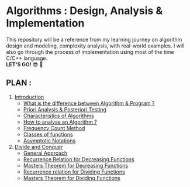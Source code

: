 # Algorithms : Design, Analysis &  Implementation
This repository will be a reference from my learning journey on algorithm design and modeling, complexity analysis, with real-world examples. I will also go through the process of implementation using most of the time C/C++ language.<br>
**LET'S GO!** :sunglasses: :muscle:

## PLAN :
1. [Introduction](https://github.com/fahdarhalai/Algorithms/tree/master/1-Introduction)
    - [What is the difference between Algorithm & Program ?](https://github.com/fahdarhalai/Algorithms/tree/master/1-Introduction#what-is-the-difference-between-algorithm--program-)
    - [Priori Analysis & Posteriori Testing](https://github.com/fahdarhalai/Algorithms/tree/master/1-Introduction#priori-analysis--posteriori-testing-)
    - [Characteristics of Algorithms](https://github.com/fahdarhalai/Algorithms/tree/master/1-Introduction#characteristics-of-algorithms-)
    - [How to analyse an Algorithm ?](https://github.com/fahdarhalai/Algorithms/tree/master/1-Introduction#how-to-analyse-an-algorithm-)
    - [Frequency Count Method](https://github.com/fahdarhalai/Algorithms/tree/master/1-Introduction#frequency-count-method-)
    - [Classes of functions](https://github.com/fahdarhalai/Algorithms/tree/master/1-Introduction#classes-of-functions-)
    - [Asymptotic Notations](https://github.com/fahdarhalai/Algorithms/tree/master/1-Introduction#classes-of-functions-)
2. [Divide and Conquer](https://github.com/fahdarhalai/Algorithms/tree/master/2-Divide%20and%20Conquer)
    - [General Approach](https://github.com/fahdarhalai/Algorithms/tree/master/2-Divide%20and%20Conquer#general-approach-)
    - [Recurrence Relation for Decreasing Functions](https://github.com/fahdarhalai/Algorithms/tree/master/2-Divide%20and%20Conquer#recurrence-relation-for-decreasing-functions-)
    - [Masters Theorem for Decreasing Functions](https://github.com/fahdarhalai/Algorithms/tree/master/2-Divide%20and%20Conquer#master-theorem-for-decreasing-functions-)
    - [Recurrence relation for Dividing Functions](https://github.com/fahdarhalai/Algorithms/tree/master/2-Divide%20and%20Conquer#recurrence-relation-for-dividing-functions-)
    - [Masters Theorem for Dividing Functions](https://github.com/fahdarhalai/Algorithms/tree/master/2-Divide%20and%20Conquer#master-theorem-for-dividing-functions-)
